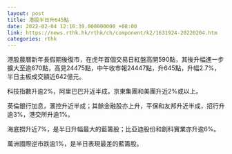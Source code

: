 ```yaml
---
layout: post
title: 港股半日升645點
date: 2022-02-04 12:16:39.000000000 +08:00
link: https://news.rthk.hk/rthk/ch/component/k2/1631924-20220204.htm
categories: rthk
---
```


港股農曆新年長假期後復市，在虎年首個交易日紅盤高開590點，其後升幅進一步擴大至逾670點，高見24475點，中午收市報24447點，升645點，升幅2.7%，半日主板成交額近642億元。

科技指數升逾2%，阿里巴巴升近半成，京東集團和美團升近2%或以上。

英倫銀行加息，滙控升近半成；其餘金融股亦上升，平保和友邦升近半成，招行升逾3%，港交所升逾1%。

海底撈升近7%，是半日升幅最大的藍籌股；比亞迪股份和創科實業亦升逾6%。

萬洲國際逆市跌逾1%，是半日表現最差的藍籌股。
